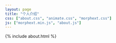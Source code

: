 ```yaml
---
layout: page
title: "个人介绍"
css: ["about.css", "animate.css", "morphext.css"]
js: ["morphext.min.js", "about.js"]
---
```

{% include about.html %}